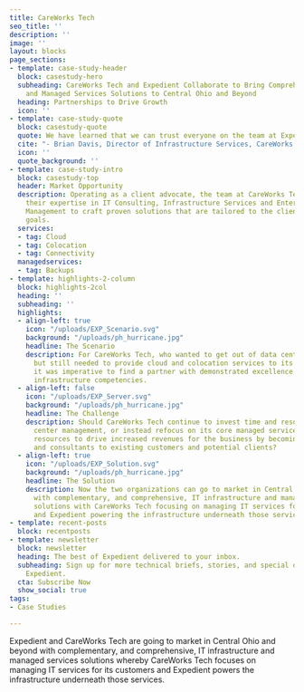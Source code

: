 ```yaml
---
title: CareWorks Tech
seo_title: ''
description: ''
image: ''
layout: blocks
page_sections:
- template: case-study-header
  block: casestudy-hero
  subheading: CareWorks Tech and Expedient Collaborate to Bring Comprehensive IT Infrastructure
    and Managed Services Solutions to Central Ohio and Beyond
  heading: Partnerships to Drive Growth
  icon: ''
- template: case-study-quote
  block: casestudy-quote
  quote: We have learned that we can trust everyone on the team at Expedient.
  cite: "- Brian Davis, Director of Infrastructure Services, CareWorks Tech"
  icon: ''
  quote_background: ''
- template: case-study-intro
  block: casestudy-top
  header: Market Opportunity
  description: Operating as a client advocate, the team at CareWorks Tech utilizes
    their expertise in IT Consulting, Infrastructure Services and Enterprise Service
    Management to craft proven solutions that are tailored to the client’s strategic
    goals.
  services:
  - tag: Cloud
  - tag: Colocation
  - tag: Connectivity
  managedservices:
  - tag: Backups
- template: highlights-2-column
  block: highlights-2col
  heading: ''
  subheading: ''
  highlights:
  - align-left: true
    icon: "/uploads/EXP_Scenario.svg"
    background: "/uploads/ph_hurricane.jpg"
    headline: The Scenario
    description: For CareWorks Tech, who wanted to get out of data center management
      but still needed to provide cloud and colocation services to its customers,
      it was imperative to find a partner with demonstrated excellence in those core
      infrastructure competencies.
  - align-left: false
    icon: "/uploads/EXP_Server.svg"
    background: "/uploads/ph_hurricane.jpg"
    headline: The Challenge
    description: Should CareWorks Tech continue to invest time and resources in data
      center management, or instead refocus on its core managed services and free
      resources to drive increased revenues for the business by becoming trusted advisors
      and consultants to existing customers and potential clients?
  - align-left: true
    icon: "/uploads/EXP_Solution.svg"
    background: "/uploads/ph_hurricane.jpg"
    headline: The Solution
    description: Now the two organizations can go to market in Central Ohio and beyond
      with complementary, and comprehensive, IT infrastructure and managed services
      solutions with CareWorks Tech focusing on managing IT services for its customers
      and Expedient powering the infrastructure underneath those services when necessary.
- template: recent-posts
  block: recentposts
- template: newsletter
  block: newsletter
  heading: The best of Expedient delivered to your inbox.
  subheading: Sign up for more technical briefs, stories, and special offers from
    Expedient.
  cta: Subscribe Now
  show_social: true
tags:
- Case Studies

---
```

Expedient and CareWorks Tech are going to market in Central Ohio and beyond with complementary, and comprehensive, IT infrastructure and managed services solutions whereby CareWorks Tech focuses on managing IT services for its customers and Expedient powers the infrastructure underneath those services.